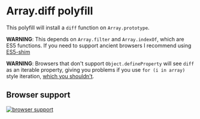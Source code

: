 Array.diff polyfill
===================

This polyfill will install a `diff` function on `Array.prototype`.

**WARNING**: This depends on `Array.filter` and `Array.indexOf`, which are ES5 functions. If you need to support ancient browsers I recommend using [ES5-shim](https://github.com/kriskowal/es5-shim)

**WARNING**: Browsers that don't support `Object.defineProperty` will see `diff` as an iterable property, giving you problems if you use `for (i in array)` style iteration, [which you shouldn't](http://stackoverflow.com/a/500531).


Browser support
---------------

[![browser support](https://ci.testling.com/Munter/Array.diff.png)](https://ci.testling.com/Munter/Array.diff)

